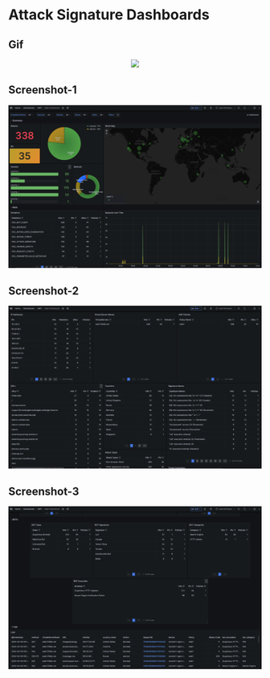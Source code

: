 # Attack Signature Dashboards

## Gif
<p align="center">
<img width="720" src="../images/main.gif"/>
</p>

## Screenshot-1
<p align="center">
<img width="720" src="../images/main-1.png"/>
</p>

## Screenshot-2
<p align="center">
<img width="720" src="../images/main-2.png"/>
</p>

## Screenshot-3
<p align="center">
<img width="720" src="../images/main-3.png"/>
</p>
